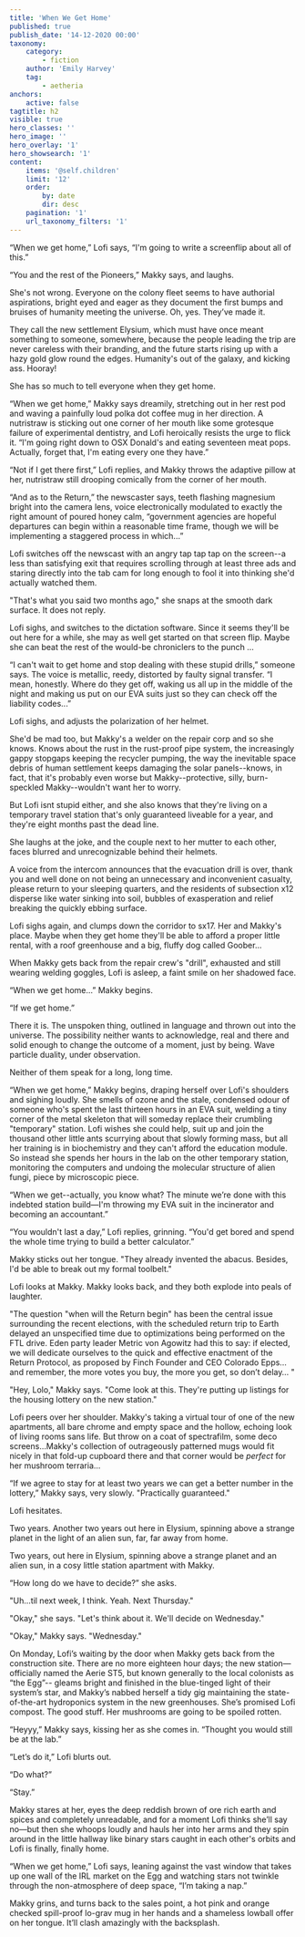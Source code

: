 ```yaml
---
title: 'When We Get Home'
published: true
publish_date: '14-12-2020 00:00'
taxonomy:
    category:
        - fiction
	author: 'Emily Harvey'
    tag:
        - aetheria
anchors:
    active: false
tagtitle: h2
visible: true
hero_classes: ''
hero_image: ''
hero_overlay: '1'
hero_showsearch: '1'
content:
    items: '@self.children'
    limit: '12'
    order:
        by: date
        dir: desc
    pagination: '1'
    url_taxonomy_filters: '1'
---
```


“When we get home,” Lofi says, “I'm going to write a screenflip about all of this.”

“You and the rest of the Pioneers,” Makky says, and laughs.

She's not wrong. Everyone on the colony fleet seems to have authorial aspirations, bright eyed and eager as they document the first bumps and bruises of humanity meeting the universe. Oh, yes. They’ve made it.

They call the new settlement Elysium, which must have once meant something to someone, somewhere, because the people leading the trip are never careless with their branding, and the future starts rising up with a hazy gold glow round the edges. Humanity's out of the galaxy, and kicking ass. Hooray!

She has so much to tell everyone when they get home.


“When we get home,” Makky says dreamily, stretching out in her rest pod and waving a painfully loud polka dot coffee mug in her direction. A nutristraw is sticking out one corner of her mouth like some grotesque failure of experimental dentistry, and Lofi heroically resists the urge to flick it. “I'm going right down to OSX Donald's and eating seventeen meat pops. Actually, forget that, I'm eating every one they have.”

“Not if I get there first,” Lofi replies, and Makky throws the adaptive pillow at her, nutristraw still drooping comically from the corner of her mouth.


“And as to the Return,” the newscaster says, teeth flashing magnesium bright into the camera lens, voice electronically modulated to exactly the right amount of poured honey calm, “government agencies are hopeful departures can begin within a reasonable time frame, though we will be implementing a staggered process in which...”

Lofi switches off the newscast with an angry tap tap tap on the screen--a less than satisfying exit that requires scrolling through at least three ads and staring directly into the tab cam for long enough to fool it into thinking she'd actually watched them.

"That's what you said two months ago," she snaps at the smooth dark surface.  It does not reply.

Lofi sighs, and switches to the dictation software.  Since it seems they'll be out here for a while, she may as well get started on that screen flip. Maybe she can beat the rest of the would-be chroniclers to the punch ...


“I can't wait to get home and stop dealing with these stupid drills,” someone says. The voice is metallic, reedy, distorted by faulty signal transfer. “I mean, honestly. Where do they get off, waking us all up in the middle of the night and making us put on our EVA suits just so they can check off the liability codes...”

Lofi sighs, and adjusts the polarization of her helmet.

She'd be mad too, but Makky's a welder on the repair corp and so she knows. Knows about the rust in the rust-proof pipe system, the increasingly gappy stopgaps keeping the recycler pumping, the way the inevitable space debris of human settlement keeps damaging the solar panels--knows, in fact, that it's probably even worse but Makky--protective, silly, burn-speckled Makky--wouldn't want her to worry.

But Lofi isnt stupid either, and she also knows that they're living on a temporary travel station that's only guaranteed liveable for a year, and they're eight months past the dead line.

She laughs at the joke, and the couple next to her mutter to each other, faces blurred and unrecognizable behind their helmets.

A voice from the intercom announces that the evacuation drill is over, thank you and well done on not being an unnecessary and inconvenient casualty, please return to your sleeping quarters, and the residents of subsection x12 disperse like water sinking into soil, bubbles of exasperation and relief breaking the quickly ebbing surface.

Lofi sighs again, and clumps down the corridor to sx17. Her and Makky's place. Maybe when they get home they'll be able to afford a proper little rental, with a roof greenhouse and a big, fluffy dog called Goober...

When Makky gets back from the repair crew's "drill", exhausted and still wearing welding goggles, Lofi is asleep, a faint smile on her shadowed face.


“When we get home…” Makky begins.

“If we get home.”

There it is. The unspoken thing, outlined in language and thrown out into the universe. The possibility neither wants to acknowledge, real and there and solid enough to change the outcome of a moment, just by being. Wave particle duality, under observation.

Neither of them speak for a long, long time.


“When we get home,” Makky begins, draping herself over Lofi's shoulders and sighing loudly. She smells of ozone and the stale, condensed odour of someone who's spent the last thirteen hours in an EVA suit, welding a tiny corner of the metal skeleton that will someday replace their crumbling "temporary" station. Lofi wishes she could help, suit up and join the thousand other little ants scurrying about that slowly forming mass, but all her training is in biochemistry and they can't afford the education module. So instead she spends her hours in the lab on the other temporary station, monitoring the computers and undoing the molecular structure of alien fungi, piece by microscopic piece.

“When we get--actually, you know what? The minute we’re done with this indebted station build—I'm throwing my EVA suit in the incinerator and becoming an accountant.”

“You wouldn't last a day,” Lofi replies, grinning. “You'd get bored and spend the whole time trying to build a better calculator.”

Makky sticks out her tongue. "They already invented the abacus. Besides, I'd be able to break out my formal toolbelt."

Lofi looks at Makky. Makky looks back, and they both explode into peals of laughter.


"The question "when will the Return begin" has been the central issue surrounding the recent elections, with the scheduled return trip to Earth delayed an unspecified time due to optimizations being performed on the FTL drive. Eden party leader Metric von Agowitz had this to say: if elected, we will dedicate ourselves to the quick and effective enactment of the Return Protocol, as proposed by Finch Founder and CEO Colorado Epps…and remember, the more votes you buy, the more you get, so don’t delay… "

"Hey, Lolo," Makky says. "Come look at this. They're putting up listings for the housing lottery on the new station."

Lofi peers over her shoulder. Makky's taking a virtual tour of one of the new apartments, all bare chrome and empty space and the hollow, echoing look of living rooms sans life. But throw on a coat of spectrafilm, some deco screens...Makky's collection of outrageously patterned mugs would fit nicely in that fold-up cupboard there and that corner would be *perfect* for her mushroom terraria...

“If we agree to stay for at least two years we can get a better number in the lottery,” Makky says, very slowly. "Practically guaranteed."

Lofi hesitates.

Two years. Another two years out here in Elysium, spinning above a strange planet in the light of an alien sun, far, far away from home.

Two years, out here in Elysium, spinning above a strange planet and an alien sun, in a cosy little station apartment with Makky.

“How long do we have to decide?” she asks.

"Uh...til next week, I think. Yeah. Next Thursday."

"Okay," she says. "Let's think about it. We'll decide on Wednesday."

"Okay," Makky says. "Wednesday."


On Monday, Lofi’s waiting by the door when Makky gets back from the construction site. There are no more eighteen hour days; the new station—officially named the Aerie ST5, but known generally to the local colonists as “the Egg”-- gleams bright and finished in the blue-tinged light of their system’s star, and Makky’s nabbed herself a tidy gig maintaining the state-of-the-art hydroponics system in the new greenhouses. She’s promised Lofi compost. The good stuff. Her mushrooms are going to be spoiled rotten.

“Heyyy,” Makky says, kissing her as she comes in. “Thought you would still be at the lab.”

“Let’s do it,” Lofi blurts out.

“Do what?”

“Stay.”

Makky stares at her, eyes the deep reddish brown of ore rich earth and spices and completely unreadable, and for a moment Lofi thinks she’ll say no—but then she whoops loudly and hauls her into her arms and they spin around in the little hallway like binary stars caught in each other's orbits and Lofi is finally, finally home.


“When we get home,” Lofi says, leaning against the vast window that takes up one wall of the IRL market on the Egg and watching stars not twinkle through the non-atmosphere of deep space, “I’m taking a nap.”

Makky grins, and turns back to the sales point, a hot pink and orange checked spill-proof lo-grav mug in her hands and a shameless lowball offer on her tongue. It’ll clash amazingly with the backsplash.